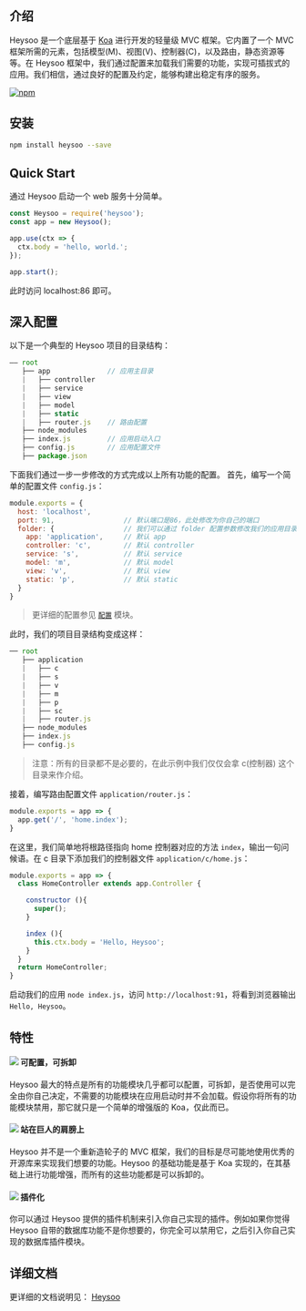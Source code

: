 ## 介绍

Heysoo 是一个底层基于 [Koa](http://koajs.com) 进行开发的轻量级 MVC 框架。它内置了一个 MVC 框架所需的元素，包括模型(M)、视图(V)、控制器(C)，以及路由，静态资源等等。在 Heysoo 框架中，我们通过配置来加载我们需要的功能，实现可插拔式的应用。我们相信，通过良好的配置及约定，能够构建出稳定有序的服务。

[![npm][npm-image]][npm-url]

[npm-image]: https://badge.fury.io/js/heysoo.svg
[npm-url]: https://www.npmjs.com/package/heysoo

## 安装
```bash
npm install heysoo --save
```

## Quick Start
通过 Heysoo 启动一个 web 服务十分简单。
```js
const Heysoo = require('heysoo');
const app = new Heysoo();

app.use(ctx => {
  ctx.body = 'hello, world.';
});

app.start();
```
此时访问 localhost:86 即可。

## 深入配置
以下是一个典型的 Heysoo 项目的目录结构：
```js
—— root
   ├── app              // 应用主目录
   |   ├── controller
   |   ├── service
   |   ├── view
   |   ├── model
   |   ├── static
   |   ├── router.js    // 路由配置
   ├── node_modules
   ├── index.js         // 应用启动入口
   ├── config.js        // 应用配置文件
   ├── package.json
```
下面我们通过一步一步修改的方式完成以上所有功能的配置。
首先，编写一个简单的配置文件 `config.js`：
```js
module.exports = {
  host: 'localhost',
  port: 91,                 // 默认端口是86，此处修改为你自己的端口
  folder: {                 // 我们可以通过 folder 配置参数修改我们的应用目录及子模块目录名称
    app: 'application',     // 默认 app
    controller: 'c',        // 默认 controller
    service: 's',           // 默认 service
    model: 'm',             // 默认 model
    view: 'v',              // 默认 view
    static: 'p',            // 默认 static
  }
}
```
> 更详细的配置参见 [`配置`](http://www.hisheng.net/works/heysoo/doc/index.html#/config) 模块。

此时，我们的项目目录结构变成这样：
```js
── root
   ├── application
   |   ├── c
   |   ├── s
   |   ├── v
   |   ├── m
   |   ├── p
   |   ├── sc
   |   ├── router.js
   ├── node_modules
   ├── index.js
   ├── config.js
```
> 注意：所有的目录都不是必要的，在此示例中我们仅仅会拿 c(控制器) 这个目录来作介绍。

接着，编写路由配置文件 `application/router.js`：
```js
module.exports = app => {
  app.get('/', 'home.index');
}
```
在这里，我们简单地将根路径指向 home 控制器对应的方法 `index`，输出一句问候语。在 c 目录下添加我们的控制器文件 `application/c/home.js`：
```js
module.exports = app => {
  class HomeController extends app.Controller {

    constructor (){
      super();
    }

    index (){
      this.ctx.body = 'Hello, Heysoo';
    }
  }
  return HomeController;
}
```

启动我们的应用 `node index.js`，访问 `http://localhost:91`，将看到浏览器输出 `Hello, Heysoo`。

## 特性
#### ![](http://www.hisheng.net/works/heysoo/doc/imgs/icons/config.png) 可配置，可拆卸
Heysoo 最大的特点是所有的功能模块几乎都可以配置，可拆卸，是否使用可以完全由你自己决定，不需要的功能模块在应用启动时并不会加载。假设你将所有的功能模块禁用，那它就只是一个简单的增强版的 Koa，仅此而已。

#### ![](http://www.hisheng.net/works/heysoo/doc/imgs/icons/giant.png) 站在巨人的肩膀上
Heysoo 并不是一个重新造轮子的 MVC 框架，我们的目标是尽可能地使用优秀的开源库来实现我们想要的功能。Heysoo 的基础功能是基于 Koa 实现的，在其基础上进行功能增强，而所有的这些功能都是可以拆卸的。

#### ![](http://www.hisheng.net/works/heysoo/doc/imgs/icons/plugin.png) 插件化
你可以通过 Heysoo 提供的插件机制来引入你自己实现的插件。例如如果你觉得 Heysoo 自带的数据库功能不是你想要的，你完全可以禁用它，之后引入你自己实现的数据库插件模块。

## 详细文档
更详细的文档说明见： [Heysoo](http://heysoo.hisheng.net)
